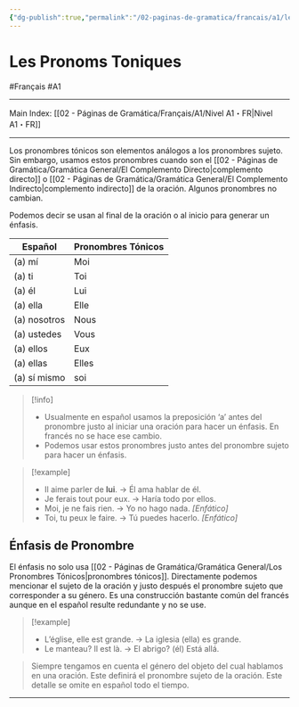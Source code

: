 ```yaml
---
{"dg-publish":true,"permalink":"/02-paginas-de-gramatica/francais/a1/les-pronoms-toniques/"}
---
```


# Les Pronoms Toniques
#Français #A1
___
Main Index: [[02 - Páginas de Gramática/Français/A1/Nivel A1・FR\|Nivel A1・FR]]
___
Los pronombres tónicos son elementos análogos a los pronombres sujeto. Sin embargo, usamos estos pronombres cuando son el [[02 - Páginas de Gramática/Gramática General/El Complemento Directo\|complemento directo]] o [[02 - Páginas de Gramática/Gramática General/El Complemento Indirecto\|complemento indirecto]] de la oración. Algunos pronombres no cambian.

Podemos decir se usan al final de la oración o al inicio para generar un énfasis.

| Español      | Pronombres Tónicos |
| ------------ | ------------------ |
| (a) mí       | Moi                |
| (a) ti       | Toi                |
| (a) él       | Lui                |
| (a) ella     | Elle               |
| (a) nosotros | Nous               |
| (a) ustedes  | Vous               |
| (a) ellos    | Eux                |
| (a) ellas    | Elles              |
| (a) sí mismo | soi                |

> [!info] 
> - Usualmente en español usamos la preposición ‘a’ antes del pronombre justo al iniciar una oración para hacer un énfasis. En francés no se hace ese cambio.
> - Podemos usar estos pronombres justo antes del pronombre sujeto para hacer un énfasis.


> [!example] 
>-  Il aime parler de **lui**. → Él ama hablar de él.
>- Je ferais tout pour eux. → Haría todo por ellos.
>- Moi, je ne fais rien. → Yo no hago nada. _[Enfático]_
>- Toi, tu peux le faire. → Tú puedes hacerlo. _[Enfático]_

## Énfasis de Pronombre
El énfasis no solo usa [[02 - Páginas de Gramática/Gramática General/Los Pronombres Tónicos\|pronombres tónicos]]. Directamente podemos mencionar el sujeto de la oración y justo después el pronombre sujeto que corresponder a su género. Es una construcción bastante común del francés aunque en el español resulte redundante y no se use.

> [!example] 
> - L’église, elle est grande. → La iglesia (ella) es grande.
> - Le manteau? Il est là. → El abrigo? (él) Está allá.

> Siempre tengamos en cuenta el género del objeto del cual hablamos en una oración. Este definirá el pronombre sujeto de la oración. Este detalle se omite en español todo el tiempo.

___
